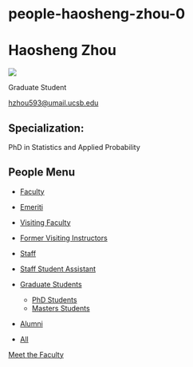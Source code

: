 # people-haosheng-zhou-0

# Haosheng Zhou

![](https://www.pstat.ucsb.edu/sites/default/files/styles/people_node/public/people/photo/Haosheng%20Zhou_PSTAT_002.jpg?itok=BHCxnl7s)

Graduate Student

[hzhou593@umail.ucsb.edu](mailto:hzhou593@umail.ucsb.edu)

## Specialization:

PhD in Statistics and Applied Probability

## People Menu

- [Faculty](/people/academic "Faculty")
- [Emeriti](/people/emeriti "Emeriti")
- [Visiting Faculty](/people/visiting "Visiting Faculty")
- [Former Visiting Instructors](/people/lecturer "Former Visiting Instructors")
- [Staff](/people/staff)
- [Staff Student Assistant](/people/researcher "Staff Student Assistant")
- [Graduate Students](/people/student "Graduate Students")
  
  - [PhD Students](/people/student/phd "PhD Students")
  - [Masters Students](/people/student/masters "Masters Students")
- [Alumni](/people/alumni)
- [All](/people/all)

[Meet the Faculty](/people/meet-the-faculty)